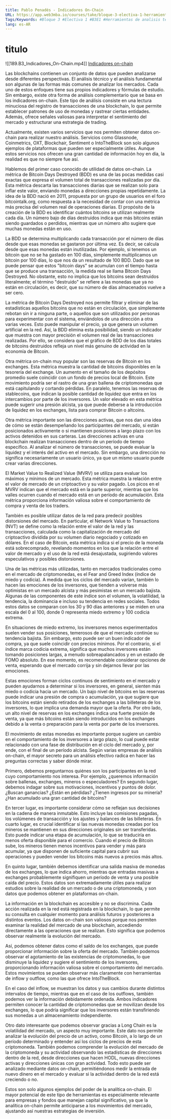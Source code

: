 ```yaml
---
title: Pablo Penadés - Indicadores On-Chain
URL: https://app.web3mba.io/courses/take/bloque-3-electiva-1-herramientas-de-analisis-tecnico/lessons/39207265-pablo-penades-indicadores-on-chain
Tags/Keywords: #Bloque 3 #Electiva 1 #B3E1 #Herramientas de analisis tecnico #Pablo Penadés #Indicadores On-Chain
lang: es-AR
---
```

# titulo
![[189.B3_Indicadores_On-Chain.mp4]]
[Indicadores on-chain](https://app.web3mba.io?wvideo=tg7ycfsj9r)

Las blockchains contienen un conjunto de datos que pueden analizarse desde diferentes perspectivas. El análisis técnico y el análisis fundamental son algunas de las formas más comunes de analizar los mercados. Cada uno de estos enfoques tiene sus propios indicadores y fórmulas de estudio. Sin embargo, existe otra forma de análisis complementario que se basa en los indicadores on-chain. Este tipo de análisis consiste en una lectura minuciosa del registro de transacciones de una blockchain, lo que permite establecer patrones de uso de monedas y rastrear ciertas entidades. Además, ofrece señales valiosas para interpretar el sentimiento del mercado y estructurar una estrategia de trading.

Actualmente, existen varios servicios que nos permiten obtener datos on-chain para realizar nuestro análisis. Servicios como Glassnode, Coinmetrics, OXT, Blockchair, Sentiment o IntoTheBlock son solo algunos ejemplos de plataformas que pueden ser especialmente útiles. Aunque estos servicios nos ofrecen una gran cantidad de información hoy en día, la realidad es que no siempre fue así.

Hablemos del primer caso conocido de utilidad de datos on-chain. La métrica de Bitcoin Days Destroyed (BDD) es una de las pocas medidas casi exactas que expresa el volumen total de transacciones realizadas por día. Esta métrica descarta las transacciones diarias que se realizan solo para inflar este valor, enviando monedas a direcciones propias repetidamente. La idea de la BDD nació en 2011, propuesta por un grupo de usuarios en el foro bitcointalk.org, como respuesta a la necesidad de contar con una métrica más precisa del volumen real de operaciones diarias. El propósito de la creación de la BDD es identificar cuántos bitcoins se utilizan realmente cada día. Un número bajo de días destruidos indica que más bitcoins están siendo guardados o perdidos, mientras que un número alto sugiere que muchas monedas están en uso.

La BDD se determina multiplicando cada transacción por el número de días desde que esas monedas se gastaron por última vez. Es decir, se calcula desde que esas monedas están inutilizadas. Por ejemplo, si tenemos un bitcoin que no se ha gastado en 100 días, simplemente multiplicamos un bitcoin por 100 días, lo que nos da un resultado de 100 BDD. Dado que se puede pensar que estos "bitcoin days" se acumulan con el tiempo hasta que se produce una transacción, la medida real se llama Bitcoin Days Destroyed. No obstante, esto no implica que los bitcoins sean destruidos literalmente; el término "destruido" se refiere a las monedas que ya no están en circulación, es decir, que su número de días almacenados vuelve a ser cero.

La métrica de Bitcoin Days Destroyed nos permite filtrar y eliminar de las estadísticas aquellos bitcoins que no están en circulación, que simplemente rebotan sin ir a ninguna parte, o aquellos que son utilizados por personas para experimentar con el sistema, enviándolos de una dirección a otra varias veces. Esto puede manipular el precio, ya que genera un volumen artificial en la red. Así, la BDD elimina esta posibilidad, siendo un indicador que muestra con mayor precisión el volumen real de las transacciones realizadas. Por ello, se considera que el gráfico de BDD de los días totales de bitcoins destruidos refleja un nivel más genuino de actividad en la economía de Bitcoin.

Otra métrica on-chain muy popular son las reservas de Bitcoin en los exchanges. Esta métrica muestra la cantidad de bitcoins disponibles en la tesorería del exchange. Un aumento en el tamaño de los depósitos promedio suele coincidir con un fondo de precios local de Bitcoin. Este movimiento podría ser el rastro de una gran ballena de criptomonedas que está capitulando y cortando pérdidas. En paralelo, tenemos las reservas de stablecoins, que indican la posible cantidad de liquidez que entra en los intercambios por parte de los inversores. Un valor elevado en esta métrica puede sugerir una presión alcista, ya que puede deberse a la introducción de liquidez en los exchanges, lista para comprar Bitcoin o altcoins.

Otra métrica importante son las direcciones activas, que nos dan una idea de cómo se están desempeñando los participantes del mercado, si están posicionados activamente o si mantienen posiciones a largo plazo con los activos detenidos en sus carteras. Las direcciones activas en una blockchain realizan transacciones dentro de un período de tiempo específico. Al analizar el número de transacciones, se puede evaluar la liquidez y el interés del activo en el mercado. Sin embargo, una dirección no significa necesariamente un usuario único, ya que un mismo usuario puede crear varias direcciones.

El Market Value to Realized Value (MVRV) se utiliza para evaluar los máximos y mínimos de un mercado. Esta métrica muestra la relación entre el valor de mercado de un criptoactivo y su valor pagado. Los picos en el MVRV indican que el mercado está en la parte superior, mientras que los valles ocurren cuando el mercado está en un período de acumulación. Esta métrica proporciona información valiosa sobre el comportamiento de compra y venta de los traders.

También es posible utilizar datos de la red para predecir posibles distorsiones del mercado. En particular, el Network Value to Transactions (NVT) se define como la relación entre el valor de la red y las transacciones, calculada como la capitalización de mercado del criptoactivo dividida por su volumen diario negociado y cotizado en dólares. En el caso de Bitcoin, esta métrica indica si el precio de la moneda está sobrecomprado, revelando momentos en los que la relación entre el valor de mercado y el uso de la red está desajustada, sugiriendo valores especulativos y posibles distorsiones.

Una de las métricas más utilizadas, tanto en mercados tradicionales como en el mercado de criptomonedas, es el Fear and Greed Index (índice de miedo y codicia). A medida que los ciclos del mercado varían, también lo hacen las emociones de los inversores, que tienden a volverse más optimistas en un mercado alcista y más pesimistas en un mercado bajista. Algunas de las componentes de este índice son el volumen, la volatilidad, la tendencia, la dominancia e incluso su tendencia en redes sociales. Todos estos datos se comparan con los 30 y 90 días anteriores y se miden en una escala del 0 al 100, donde 0 representa miedo extremo y 100 codicia extrema.

En situaciones de miedo extremo, los inversores menos experimentados suelen vender sus posiciones, temerosos de que el mercado continúe su tendencia bajista. Sin embargo, esto puede ser un buen indicador de compra, ya que suele coincidir con precios mínimos. Por el contrario, si el índice marca codicia extrema, significa que muchos inversores están tomando posiciones largas, a menudo sobreapalancados y en un estado de FOMO absoluto. En ese momento, es recomendable considerar opciones de venta, esperando que el mercado corrija y sin dejarnos llevar por las emociones.

Estas emociones forman ciclos continuos de sentimiento en el mercado y pueden ayudarnos a determinar si los inversores, en general, sienten más miedo o codicia hacia un mercado. Un bajo nivel de bitcoins en las reservas puede indicar una presión de compra o acumulación, ya que sugiere que los bitcoins están siendo retirados de los exchanges a las billeteras de los inversores, lo que implica una demanda mayor que la oferta. Por otro lado, un alto nivel de reservas en los exchanges indica una fuerte presión de venta, ya que más bitcoins están siendo introducidos en los exchanges debido a la venta o preparación para la venta por parte de los inversores.

El movimiento de estas monedas es importante porque sugiere un cambio en el comportamiento de los inversores a largo plazo, lo cual puede estar relacionado con una fase de distribución en el ciclo del mercado y, por ende, con el final de un período alcista. Según varias empresas de análisis on-chain, el mayor secreto para un análisis efectivo radica en hacer las preguntas correctas y saber dónde mirar.

Primero, debemos preguntarnos quiénes son los participantes en la red cuyo comportamiento nos interesa. Por ejemplo, ¿queremos información sobre ballenas, exchanges, mineros o especuladores? En segundo lugar, debemos indagar sobre sus motivaciones, incentivos y puntos de dolor. ¿Buscan ganancias? ¿Están en pérdidas? ¿Tienen ingresos por su minería? ¿Han acumulado una gran cantidad de bitcoins?

En tercer lugar, es importante considerar cómo se reflejan sus decisiones en la cadena de manera inmutable. Esto incluye las comisiones pagadas, los volúmenes de transacción y los ajustes y balances de las billeteras. En cuarto lugar, es crucial identificar si las nuevas monedas creadas por los mineros se mantienen en sus direcciones originales sin ser transferidas. Esto puede indicar una etapa de acumulación, lo que se traduciría en menos oferta disponible para el comercio. Cuando el precio de Bitcoin sube, los mineros tienen menos incentivos para vender y más para acumular, ya que disponen de suficiente capital para cubrir sus operaciones y pueden vender los bitcoins más nuevos a precios más altos.

En quinto lugar, también debemos identificar una salida masiva de monedas de los exchanges, lo que indica ahorro, mientras que entradas masivas a exchanges probablemente signifiquen un período de venta y una posible caída del precio. Estos datos son extremadamente útiles para realizar estudios sobre la realidad de un mercado o de una criptomoneda, y son datos que podemos obtener en plataformas on-chain.

La información en la blockchain es accesible y no se discrimina. Cada acción realizada en la red está registrada en la blockchain, lo que permite su consulta en cualquier momento para análisis futuros y posteriores a distintos eventos. Los datos on-chain son valiosos porque nos permiten examinar la realidad del mercado de una blockchain, accediendo directamente a las operaciones que se realizan. Esto significa que podemos observar realmente la evolución del mercado.

Así, podemos obtener datos como el saldo de los exchanges, que puede proporcionar información sobre la oferta del mercado. También podemos observar el agotamiento de las existencias de criptomonedas, lo que disminuye la liquidez y sugiere el sentimiento de los inversores, proporcionando información valiosa sobre el comportamiento del mercado. Estos movimientos se pueden observar más claramente con herramientas de inflow y outflow, como las que ofrece IntoTheBlock.

En el caso del inflow, se muestran los datos y sus cambios durante distintos intervalos de tiempo, mientras que en el caso de los outflows, también podemos ver la información debidamente ordenada. Ambos indicadores permiten conocer la cantidad de criptomonedas que se movilizan desde los exchanges, lo que podría significar que los inversores están transfiriendo sus monedas a un almacenamiento independiente.

Otro dato interesante que podemos observar gracias a Long Chain es la volatilidad del mercado, un aspecto muy importante. Este dato nos permite analizar la evolución del precio de un activo, como Bitcoin, a lo largo de un período determinado y entender así los ciclos de precios de esta criptomoneda. También podemos comprender la evolución del mercado de la criptomoneda y su actividad observando las estadísticas de direcciones dentro de la red, desde direcciones que hacen HODL, nuevas direcciones activas y direcciones únicas con gran actividad. Todo esto puede ser analizado mediante datos on-chain, permitiéndonos medir la entrada de nuevo dinero en el mercado y evaluar si la actividad dentro de la red está creciendo o no.

Estos son solo algunos ejemplos del poder de la analítica on-chain. El mayor potencial de este tipo de herramientas es especialmente relevante para empresas y fondos que manejan capital significativo, ya que la analítica on-chain permite anticiparse a los movimientos del mercado, ajustando así nuestras estrategias de inversión.